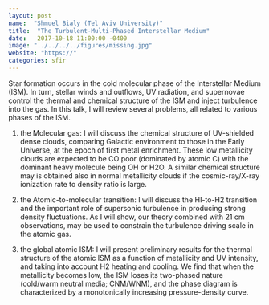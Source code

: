 ```yaml
---
layout: post
name:  "Shmuel Bialy (Tel Aviv University)"
title:  "The Turbulent-Multi-Phased Interstellar Medium"
date:   2017-10-18 11:00:00 -0400
image: "../../../../figures/missing.jpg"
website: "https://"
categories: sfir
---
```


Star formation occurs in the cold molecular phase of the Interstellar 
Medium (ISM). In turn, stellar winds and outflows, UV radiation, and 
supernovae control the thermal and chemical structure of the ISM and 
inject turbulence into the gas. In this talk, I will review several 
problems, all related to various phases of the ISM.
 
1) the Molecular gas: I will discuss the chemical structure of 
UV-shielded dense clouds, comparing Galactic environment to those in 
the Early Universe, at the epoch of first metal enrichment. These low 
metallicity clouds are expected to be CO poor (dominated by atomic C) 
with the dominant heavy molecule being OH or H2O. A similar chemical 
structure may is obtained also in normal metallicity clouds if the 
cosmic-ray/X-ray ionization rate to density ratio is large.

2) the Atomic-to-molecular transition: I will discuss the HI-to-H2 
transition and the important role of supersonic turbulence in producing 
strong density fluctuations. As I will show, our theory combined with 
21 cm observations, may be used to constrain the turbulence driving 
scale in the atomic gas.

3) the global atomic ISM: I will present preliminary results for the 
thermal structure of the atomic ISM as a function of metallicity and UV 
intensity, and taking into account H2 heating and cooling. We find that 
when the metallicity becomes low, the ISM loses its two-phased nature 
(cold/warm neutral media; CNM/WNM), and the phase diagram is 
characterized by a monotonically increasing pressure-density curve.
